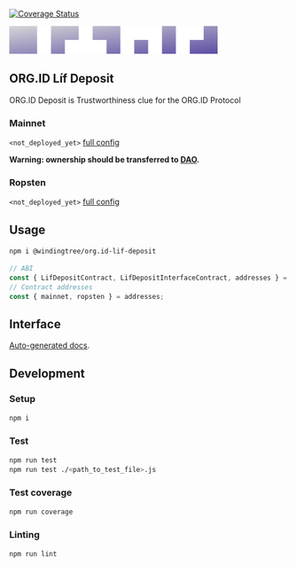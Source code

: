 [![Coverage Status](https://coveralls.io/repos/github/windingtree/org.id-lif-deposit/badge.svg?branch=master)](https://coveralls.io/github/windingtree/org.id-lif-deposit?branch=master)

<a href="https://orgid.tech"><img src="https://github.com/windingtree/branding/raw/master/org.id/svg/org.id-logo.svg" height="50" alt="ORG.ID"></a>

## ORG.ID Líf Deposit

ORG.ID Deposit is Trustworthiness clue for the ORG.ID Protocol

### Mainnet

`<not_deployed_yet>` [full config](./.openzeppelin/main-LifDeposit.json)

**Warning: ownership should be transferred to [DAO](https://github.com/windingtree/dao).**

### Ropsten

`<not_deployed_yet>` [full config](./.openzeppelin/ropsten-LifDeposit.json)



## Usage

```sh
npm i @windingtree/org.id-lif-deposit
```
```javascript
// ABI
const { LifDepositContract, LifDepositInterfaceContract, addresses } = require('@windingtree/org.id-lif-deposit');
// Contract addresses
const { mainnet, ropsten } = addresses;
```

## Interface

[Auto-generated docs](./docs/LifDeposit.md).

## Development

### Setup

```sh
npm i
```

### Test

```sh
npm run test
npm run test ./<path_to_test_file>.js
```

### Test coverage

```sh
npm run coverage
```

### Linting

```sh
npm run lint

```
